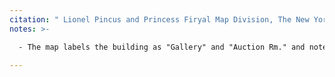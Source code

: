 ```yaml
---
citation: " Lionel Pincus and Princess Firyal Map Division, The New York Public Library. \"Brooklyn V. 2, Plate No. 28 [Map bounded by Willoughby St., Pearl St., Adams St., Johnson St., Duffield St.]\" The New York Public Library Digital Collections. 1884 - 1936. https://digitalcollections.nypl.org/items/2655e200-c5fd-012f-81c3-58d385a7bc34 . Cropped and highlighted in red."
notes: >-

  - The map labels the building as "Gallery" and "Auction Rm." and notes: "Open 1st" and "tower above".

---
```



